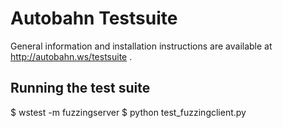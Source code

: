 # Autobahn Testsuite

General information and installation instructions are available at http://autobahn.ws/testsuite .

## Running the test suite


  $ wstest -m fuzzingserver
  $ python test_fuzzingclient.py


